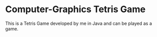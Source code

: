 # Computer-Graphics Tetris Game

This is a Tetris Game developed by me in Java and can be played as a game.
